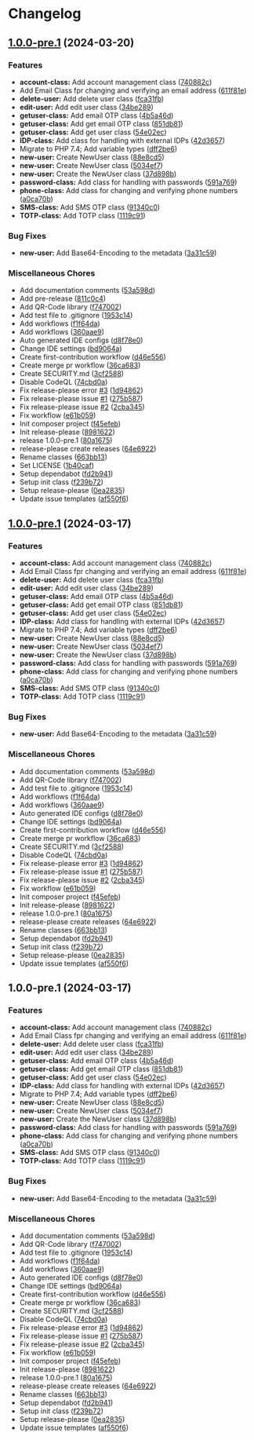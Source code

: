 # Changelog

## [1.0.0-pre.1](https://github.com/RedstonePfalz/zitadel-php-client/compare/v1.0.0-pre.1...v1.0.0-pre.1) (2024-03-20)


### Features

* **account-class:** Add account management class ([740882c](https://github.com/RedstonePfalz/zitadel-php-client/commit/740882c332276c3ee3ebddea03614d95759836e8))
* Add Email Class fpr changing and verifying an email address ([611f81e](https://github.com/RedstonePfalz/zitadel-php-client/commit/611f81ec42fc3574dd80fc10a18c0c1c9b15e847))
* **delete-user:** Add delete user class ([fca31fb](https://github.com/RedstonePfalz/zitadel-php-client/commit/fca31fbcf51c6bac677471a9f75150627f9e9c2c))
* **edit-user:** Add edit user class ([34be289](https://github.com/RedstonePfalz/zitadel-php-client/commit/34be289b2100f53e702f37ffcf7806e1a9844c28))
* **getuser-class:** Add email OTP class ([4b5a46d](https://github.com/RedstonePfalz/zitadel-php-client/commit/4b5a46d1c61141620f36f5086b06fad7f3ada1bc))
* **getuser-class:** Add get email OTP class ([851db81](https://github.com/RedstonePfalz/zitadel-php-client/commit/851db811fe3740a97022c9ff2fd69480a787f760))
* **getuser-class:** Add get user class ([54e02ec](https://github.com/RedstonePfalz/zitadel-php-client/commit/54e02ec65487d3672188a3944ae3f63014f31f21))
* **IDP-class:** Add class for handling with external IDPs ([42d3657](https://github.com/RedstonePfalz/zitadel-php-client/commit/42d36572ec26a11b488a057e8c5abece21da28d4))
* Migrate to PHP 7.4; Add variable types ([dff2be6](https://github.com/RedstonePfalz/zitadel-php-client/commit/dff2be652c67ebb549bd14512dccacadfc9c5194))
* **new-user:** Create NewUser class ([88e8cd5](https://github.com/RedstonePfalz/zitadel-php-client/commit/88e8cd53ac14daa5b8b48e30f8d8439b30c98dbe))
* **new-user:** Create NewUser class ([5034ef7](https://github.com/RedstonePfalz/zitadel-php-client/commit/5034ef7d9c313ed61f346ad5db8c474b3e677345))
* **new-user:** Create the NewUser class ([37d898b](https://github.com/RedstonePfalz/zitadel-php-client/commit/37d898b01db7f05e9924900a30c79f7efdffbb26))
* **password-class:** Add class for handling with passwords ([591a769](https://github.com/RedstonePfalz/zitadel-php-client/commit/591a76953bf504c1de11237d2208a87db3b010e7))
* **phone-class:** Add class for changing and verifying phone numbers ([a0ca70b](https://github.com/RedstonePfalz/zitadel-php-client/commit/a0ca70bb989f1ae4a4c13cc76c1d517603c2c99e))
* **SMS-class:** Add SMS OTP class ([91340c0](https://github.com/RedstonePfalz/zitadel-php-client/commit/91340c09b07e8697ad5afe58c887c864cbd4d759))
* **TOTP-class:** Add TOTP class ([1119c91](https://github.com/RedstonePfalz/zitadel-php-client/commit/1119c91540e3a3e084286f82f7a06d922830b378))


### Bug Fixes

* **new-user:** Add Base64-Encoding to the metadata ([3a31c59](https://github.com/RedstonePfalz/zitadel-php-client/commit/3a31c59fed67f01dea926d76bf8d1fa21a6e15c3))


### Miscellaneous Chores

* Add documentation comments ([53a598d](https://github.com/RedstonePfalz/zitadel-php-client/commit/53a598d9b366e4ed5d71672efc26d45b89d8f794))
* Add pre-release ([811c0c4](https://github.com/RedstonePfalz/zitadel-php-client/commit/811c0c4306878a612a497dd96223b8dd28a84368))
* Add QR-Code library ([f747002](https://github.com/RedstonePfalz/zitadel-php-client/commit/f747002d7cd0b9808b88671ce194811d480ac7e7))
* Add test file to .gitignore ([1953c14](https://github.com/RedstonePfalz/zitadel-php-client/commit/1953c147d60a575c1b733f4e54026d307209affd))
* Add workflows ([f1f64da](https://github.com/RedstonePfalz/zitadel-php-client/commit/f1f64da776c276c9ffdc05e55e151e8b5ec099ad))
* Add workflows ([360aae9](https://github.com/RedstonePfalz/zitadel-php-client/commit/360aae92696669a14974c8d612895796d39b4ba9))
* Auto generated IDE configs ([d8f78e0](https://github.com/RedstonePfalz/zitadel-php-client/commit/d8f78e0712e0bf94af41763e8a4c32c644a07b31))
* Change IDE settings ([bd9064a](https://github.com/RedstonePfalz/zitadel-php-client/commit/bd9064aaabd430f3d0f0a0d468b087b31b0db207))
* Create first-contribution workflow ([d46e556](https://github.com/RedstonePfalz/zitadel-php-client/commit/d46e556edbe4ef344e584ce43771ff0c37e6f9cd))
* Create merge pr workflow ([36ca683](https://github.com/RedstonePfalz/zitadel-php-client/commit/36ca6838e7fef8cff5dc6ca36f9f6ae30860bf46))
* Create SECURITY.md ([3cf2588](https://github.com/RedstonePfalz/zitadel-php-client/commit/3cf2588eeb223dec6aa9c3106edf2f9814155f22))
* Disable CodeQL ([74cbd0a](https://github.com/RedstonePfalz/zitadel-php-client/commit/74cbd0a299689eed940105974b748beb737e3877))
* Fix release-please error [#3](https://github.com/RedstonePfalz/zitadel-php-client/issues/3) ([1d94862](https://github.com/RedstonePfalz/zitadel-php-client/commit/1d948621712328676b71b323017c6585706a3db6))
* Fix release-please issue [#1](https://github.com/RedstonePfalz/zitadel-php-client/issues/1) ([275b587](https://github.com/RedstonePfalz/zitadel-php-client/commit/275b587d3369e3213df4eff59e83924547401ad5))
* Fix release-please issue [#2](https://github.com/RedstonePfalz/zitadel-php-client/issues/2) ([2cba345](https://github.com/RedstonePfalz/zitadel-php-client/commit/2cba3452adf5c2fa9bd46e79d99dfdba18eb019f))
* Fix workflow ([e61b059](https://github.com/RedstonePfalz/zitadel-php-client/commit/e61b05954d7e3b6d4a894f1ee4300469f37b5534))
* Init composer project ([f45efeb](https://github.com/RedstonePfalz/zitadel-php-client/commit/f45efebce7dc0f6a7f88e2947536a25ebeb29a91))
* Init release-please ([8981622](https://github.com/RedstonePfalz/zitadel-php-client/commit/8981622af6f081acbba8adfa1a1f389a5db80ad2))
* release 1.0.0-pre.1 ([80a1675](https://github.com/RedstonePfalz/zitadel-php-client/commit/80a16756be69a787887f960eabac30e0fa8ed93e))
* release-please create releases ([64e6922](https://github.com/RedstonePfalz/zitadel-php-client/commit/64e6922d40f2cb54a784677b8cc08df381ad4466))
* Rename classes ([663bb13](https://github.com/RedstonePfalz/zitadel-php-client/commit/663bb13016cc253ed49db176024ee84b7fc56e21))
* Set LICENSE ([1b40caf](https://github.com/RedstonePfalz/zitadel-php-client/commit/1b40cafd97862639beb01b33ee8832e2e7454044))
* Setup dependabot ([fd2b941](https://github.com/RedstonePfalz/zitadel-php-client/commit/fd2b941fefcbe0ec2f1ea0af9c0d7a41b817fa33))
* Setup init class ([f239b72](https://github.com/RedstonePfalz/zitadel-php-client/commit/f239b7228c3364ae5271916f5c55894a73fe9d5b))
* Setup release-please ([0ea2835](https://github.com/RedstonePfalz/zitadel-php-client/commit/0ea28357b470c1b07b41eb442a4466b5e73fee8a))
* Update issue templates ([af550f6](https://github.com/RedstonePfalz/zitadel-php-client/commit/af550f605c751db108394270f6496e63be832355))

## [1.0.0-pre.1](https://github.com/RedstonePfalz/zitadel-php-client/compare/v1.0.0-pre.1...v1.0.0-pre.1) (2024-03-17)


### Features

* **account-class:** Add account management class ([740882c](https://github.com/RedstonePfalz/zitadel-php-client/commit/740882c332276c3ee3ebddea03614d95759836e8))
* Add Email Class fpr changing and verifying an email address ([611f81e](https://github.com/RedstonePfalz/zitadel-php-client/commit/611f81ec42fc3574dd80fc10a18c0c1c9b15e847))
* **delete-user:** Add delete user class ([fca31fb](https://github.com/RedstonePfalz/zitadel-php-client/commit/fca31fbcf51c6bac677471a9f75150627f9e9c2c))
* **edit-user:** Add edit user class ([34be289](https://github.com/RedstonePfalz/zitadel-php-client/commit/34be289b2100f53e702f37ffcf7806e1a9844c28))
* **getuser-class:** Add email OTP class ([4b5a46d](https://github.com/RedstonePfalz/zitadel-php-client/commit/4b5a46d1c61141620f36f5086b06fad7f3ada1bc))
* **getuser-class:** Add get email OTP class ([851db81](https://github.com/RedstonePfalz/zitadel-php-client/commit/851db811fe3740a97022c9ff2fd69480a787f760))
* **getuser-class:** Add get user class ([54e02ec](https://github.com/RedstonePfalz/zitadel-php-client/commit/54e02ec65487d3672188a3944ae3f63014f31f21))
* **IDP-class:** Add class for handling with external IDPs ([42d3657](https://github.com/RedstonePfalz/zitadel-php-client/commit/42d36572ec26a11b488a057e8c5abece21da28d4))
* Migrate to PHP 7.4; Add variable types ([dff2be6](https://github.com/RedstonePfalz/zitadel-php-client/commit/dff2be652c67ebb549bd14512dccacadfc9c5194))
* **new-user:** Create NewUser class ([88e8cd5](https://github.com/RedstonePfalz/zitadel-php-client/commit/88e8cd53ac14daa5b8b48e30f8d8439b30c98dbe))
* **new-user:** Create NewUser class ([5034ef7](https://github.com/RedstonePfalz/zitadel-php-client/commit/5034ef7d9c313ed61f346ad5db8c474b3e677345))
* **new-user:** Create the NewUser class ([37d898b](https://github.com/RedstonePfalz/zitadel-php-client/commit/37d898b01db7f05e9924900a30c79f7efdffbb26))
* **password-class:** Add class for handling with passwords ([591a769](https://github.com/RedstonePfalz/zitadel-php-client/commit/591a76953bf504c1de11237d2208a87db3b010e7))
* **phone-class:** Add class for changing and verifying phone numbers ([a0ca70b](https://github.com/RedstonePfalz/zitadel-php-client/commit/a0ca70bb989f1ae4a4c13cc76c1d517603c2c99e))
* **SMS-class:** Add SMS OTP class ([91340c0](https://github.com/RedstonePfalz/zitadel-php-client/commit/91340c09b07e8697ad5afe58c887c864cbd4d759))
* **TOTP-class:** Add TOTP class ([1119c91](https://github.com/RedstonePfalz/zitadel-php-client/commit/1119c91540e3a3e084286f82f7a06d922830b378))


### Bug Fixes

* **new-user:** Add Base64-Encoding to the metadata ([3a31c59](https://github.com/RedstonePfalz/zitadel-php-client/commit/3a31c59fed67f01dea926d76bf8d1fa21a6e15c3))


### Miscellaneous Chores

* Add documentation comments ([53a598d](https://github.com/RedstonePfalz/zitadel-php-client/commit/53a598d9b366e4ed5d71672efc26d45b89d8f794))
* Add QR-Code library ([f747002](https://github.com/RedstonePfalz/zitadel-php-client/commit/f747002d7cd0b9808b88671ce194811d480ac7e7))
* Add test file to .gitignore ([1953c14](https://github.com/RedstonePfalz/zitadel-php-client/commit/1953c147d60a575c1b733f4e54026d307209affd))
* Add workflows ([f1f64da](https://github.com/RedstonePfalz/zitadel-php-client/commit/f1f64da776c276c9ffdc05e55e151e8b5ec099ad))
* Add workflows ([360aae9](https://github.com/RedstonePfalz/zitadel-php-client/commit/360aae92696669a14974c8d612895796d39b4ba9))
* Auto generated IDE configs ([d8f78e0](https://github.com/RedstonePfalz/zitadel-php-client/commit/d8f78e0712e0bf94af41763e8a4c32c644a07b31))
* Change IDE settings ([bd9064a](https://github.com/RedstonePfalz/zitadel-php-client/commit/bd9064aaabd430f3d0f0a0d468b087b31b0db207))
* Create first-contribution workflow ([d46e556](https://github.com/RedstonePfalz/zitadel-php-client/commit/d46e556edbe4ef344e584ce43771ff0c37e6f9cd))
* Create merge pr workflow ([36ca683](https://github.com/RedstonePfalz/zitadel-php-client/commit/36ca6838e7fef8cff5dc6ca36f9f6ae30860bf46))
* Create SECURITY.md ([3cf2588](https://github.com/RedstonePfalz/zitadel-php-client/commit/3cf2588eeb223dec6aa9c3106edf2f9814155f22))
* Disable CodeQL ([74cbd0a](https://github.com/RedstonePfalz/zitadel-php-client/commit/74cbd0a299689eed940105974b748beb737e3877))
* Fix release-please error [#3](https://github.com/RedstonePfalz/zitadel-php-client/issues/3) ([1d94862](https://github.com/RedstonePfalz/zitadel-php-client/commit/1d948621712328676b71b323017c6585706a3db6))
* Fix release-please issue [#1](https://github.com/RedstonePfalz/zitadel-php-client/issues/1) ([275b587](https://github.com/RedstonePfalz/zitadel-php-client/commit/275b587d3369e3213df4eff59e83924547401ad5))
* Fix release-please issue [#2](https://github.com/RedstonePfalz/zitadel-php-client/issues/2) ([2cba345](https://github.com/RedstonePfalz/zitadel-php-client/commit/2cba3452adf5c2fa9bd46e79d99dfdba18eb019f))
* Fix workflow ([e61b059](https://github.com/RedstonePfalz/zitadel-php-client/commit/e61b05954d7e3b6d4a894f1ee4300469f37b5534))
* Init composer project ([f45efeb](https://github.com/RedstonePfalz/zitadel-php-client/commit/f45efebce7dc0f6a7f88e2947536a25ebeb29a91))
* Init release-please ([8981622](https://github.com/RedstonePfalz/zitadel-php-client/commit/8981622af6f081acbba8adfa1a1f389a5db80ad2))
* release 1.0.0-pre.1 ([80a1675](https://github.com/RedstonePfalz/zitadel-php-client/commit/80a16756be69a787887f960eabac30e0fa8ed93e))
* release-please create releases ([64e6922](https://github.com/RedstonePfalz/zitadel-php-client/commit/64e6922d40f2cb54a784677b8cc08df381ad4466))
* Rename classes ([663bb13](https://github.com/RedstonePfalz/zitadel-php-client/commit/663bb13016cc253ed49db176024ee84b7fc56e21))
* Setup dependabot ([fd2b941](https://github.com/RedstonePfalz/zitadel-php-client/commit/fd2b941fefcbe0ec2f1ea0af9c0d7a41b817fa33))
* Setup init class ([f239b72](https://github.com/RedstonePfalz/zitadel-php-client/commit/f239b7228c3364ae5271916f5c55894a73fe9d5b))
* Setup release-please ([0ea2835](https://github.com/RedstonePfalz/zitadel-php-client/commit/0ea28357b470c1b07b41eb442a4466b5e73fee8a))
* Update issue templates ([af550f6](https://github.com/RedstonePfalz/zitadel-php-client/commit/af550f605c751db108394270f6496e63be832355))

## 1.0.0-pre.1 (2024-03-17)


### Features

* **account-class:** Add account management class ([740882c](https://github.com/RedstonePfalz/zitadel-php-client/commit/740882c332276c3ee3ebddea03614d95759836e8))
* Add Email Class fpr changing and verifying an email address ([611f81e](https://github.com/RedstonePfalz/zitadel-php-client/commit/611f81ec42fc3574dd80fc10a18c0c1c9b15e847))
* **delete-user:** Add delete user class ([fca31fb](https://github.com/RedstonePfalz/zitadel-php-client/commit/fca31fbcf51c6bac677471a9f75150627f9e9c2c))
* **edit-user:** Add edit user class ([34be289](https://github.com/RedstonePfalz/zitadel-php-client/commit/34be289b2100f53e702f37ffcf7806e1a9844c28))
* **getuser-class:** Add email OTP class ([4b5a46d](https://github.com/RedstonePfalz/zitadel-php-client/commit/4b5a46d1c61141620f36f5086b06fad7f3ada1bc))
* **getuser-class:** Add get email OTP class ([851db81](https://github.com/RedstonePfalz/zitadel-php-client/commit/851db811fe3740a97022c9ff2fd69480a787f760))
* **getuser-class:** Add get user class ([54e02ec](https://github.com/RedstonePfalz/zitadel-php-client/commit/54e02ec65487d3672188a3944ae3f63014f31f21))
* **IDP-class:** Add class for handling with external IDPs ([42d3657](https://github.com/RedstonePfalz/zitadel-php-client/commit/42d36572ec26a11b488a057e8c5abece21da28d4))
* Migrate to PHP 7.4; Add variable types ([dff2be6](https://github.com/RedstonePfalz/zitadel-php-client/commit/dff2be652c67ebb549bd14512dccacadfc9c5194))
* **new-user:** Create NewUser class ([88e8cd5](https://github.com/RedstonePfalz/zitadel-php-client/commit/88e8cd53ac14daa5b8b48e30f8d8439b30c98dbe))
* **new-user:** Create NewUser class ([5034ef7](https://github.com/RedstonePfalz/zitadel-php-client/commit/5034ef7d9c313ed61f346ad5db8c474b3e677345))
* **new-user:** Create the NewUser class ([37d898b](https://github.com/RedstonePfalz/zitadel-php-client/commit/37d898b01db7f05e9924900a30c79f7efdffbb26))
* **password-class:** Add class for handling with passwords ([591a769](https://github.com/RedstonePfalz/zitadel-php-client/commit/591a76953bf504c1de11237d2208a87db3b010e7))
* **phone-class:** Add class for changing and verifying phone numbers ([a0ca70b](https://github.com/RedstonePfalz/zitadel-php-client/commit/a0ca70bb989f1ae4a4c13cc76c1d517603c2c99e))
* **SMS-class:** Add SMS OTP class ([91340c0](https://github.com/RedstonePfalz/zitadel-php-client/commit/91340c09b07e8697ad5afe58c887c864cbd4d759))
* **TOTP-class:** Add TOTP class ([1119c91](https://github.com/RedstonePfalz/zitadel-php-client/commit/1119c91540e3a3e084286f82f7a06d922830b378))


### Bug Fixes

* **new-user:** Add Base64-Encoding to the metadata ([3a31c59](https://github.com/RedstonePfalz/zitadel-php-client/commit/3a31c59fed67f01dea926d76bf8d1fa21a6e15c3))


### Miscellaneous Chores

* Add documentation comments ([53a598d](https://github.com/RedstonePfalz/zitadel-php-client/commit/53a598d9b366e4ed5d71672efc26d45b89d8f794))
* Add QR-Code library ([f747002](https://github.com/RedstonePfalz/zitadel-php-client/commit/f747002d7cd0b9808b88671ce194811d480ac7e7))
* Add test file to .gitignore ([1953c14](https://github.com/RedstonePfalz/zitadel-php-client/commit/1953c147d60a575c1b733f4e54026d307209affd))
* Add workflows ([f1f64da](https://github.com/RedstonePfalz/zitadel-php-client/commit/f1f64da776c276c9ffdc05e55e151e8b5ec099ad))
* Add workflows ([360aae9](https://github.com/RedstonePfalz/zitadel-php-client/commit/360aae92696669a14974c8d612895796d39b4ba9))
* Auto generated IDE configs ([d8f78e0](https://github.com/RedstonePfalz/zitadel-php-client/commit/d8f78e0712e0bf94af41763e8a4c32c644a07b31))
* Change IDE settings ([bd9064a](https://github.com/RedstonePfalz/zitadel-php-client/commit/bd9064aaabd430f3d0f0a0d468b087b31b0db207))
* Create first-contribution workflow ([d46e556](https://github.com/RedstonePfalz/zitadel-php-client/commit/d46e556edbe4ef344e584ce43771ff0c37e6f9cd))
* Create merge pr workflow ([36ca683](https://github.com/RedstonePfalz/zitadel-php-client/commit/36ca6838e7fef8cff5dc6ca36f9f6ae30860bf46))
* Create SECURITY.md ([3cf2588](https://github.com/RedstonePfalz/zitadel-php-client/commit/3cf2588eeb223dec6aa9c3106edf2f9814155f22))
* Disable CodeQL ([74cbd0a](https://github.com/RedstonePfalz/zitadel-php-client/commit/74cbd0a299689eed940105974b748beb737e3877))
* Fix release-please error [#3](https://github.com/RedstonePfalz/zitadel-php-client/issues/3) ([1d94862](https://github.com/RedstonePfalz/zitadel-php-client/commit/1d948621712328676b71b323017c6585706a3db6))
* Fix release-please issue [#1](https://github.com/RedstonePfalz/zitadel-php-client/issues/1) ([275b587](https://github.com/RedstonePfalz/zitadel-php-client/commit/275b587d3369e3213df4eff59e83924547401ad5))
* Fix release-please issue [#2](https://github.com/RedstonePfalz/zitadel-php-client/issues/2) ([2cba345](https://github.com/RedstonePfalz/zitadel-php-client/commit/2cba3452adf5c2fa9bd46e79d99dfdba18eb019f))
* Fix workflow ([e61b059](https://github.com/RedstonePfalz/zitadel-php-client/commit/e61b05954d7e3b6d4a894f1ee4300469f37b5534))
* Init composer project ([f45efeb](https://github.com/RedstonePfalz/zitadel-php-client/commit/f45efebce7dc0f6a7f88e2947536a25ebeb29a91))
* Init release-please ([8981622](https://github.com/RedstonePfalz/zitadel-php-client/commit/8981622af6f081acbba8adfa1a1f389a5db80ad2))
* release 1.0.0-pre.1 ([80a1675](https://github.com/RedstonePfalz/zitadel-php-client/commit/80a16756be69a787887f960eabac30e0fa8ed93e))
* release-please create releases ([64e6922](https://github.com/RedstonePfalz/zitadel-php-client/commit/64e6922d40f2cb54a784677b8cc08df381ad4466))
* Rename classes ([663bb13](https://github.com/RedstonePfalz/zitadel-php-client/commit/663bb13016cc253ed49db176024ee84b7fc56e21))
* Setup dependabot ([fd2b941](https://github.com/RedstonePfalz/zitadel-php-client/commit/fd2b941fefcbe0ec2f1ea0af9c0d7a41b817fa33))
* Setup init class ([f239b72](https://github.com/RedstonePfalz/zitadel-php-client/commit/f239b7228c3364ae5271916f5c55894a73fe9d5b))
* Setup release-please ([0ea2835](https://github.com/RedstonePfalz/zitadel-php-client/commit/0ea28357b470c1b07b41eb442a4466b5e73fee8a))
* Update issue templates ([af550f6](https://github.com/RedstonePfalz/zitadel-php-client/commit/af550f605c751db108394270f6496e63be832355))
